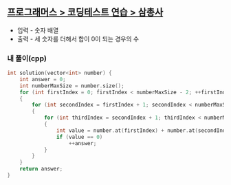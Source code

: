 ## [프로그래머스 > 코딩테스트 연습 > 삼총사](https://school.programmers.co.kr/learn/courses/30/lessons/131705)

* 입력 - 숫자 배열
* 출력 - 세 숫자를 더해서 합이 0이 되는 경우의 수

### 내 풀이(cpp)

```c++
int solution(vector<int> number) {
	int answer = 0;
	int numberMaxSize = number.size();
	for (int firstIndex = 0; firstIndex < numberMaxSize - 2; ++firstIndex)
	{
		for (int secondIndex = firstIndex + 1; secondIndex < numberMaxSize - 1; ++secondIndex)
		{
			for (int thirdIndex = secondIndex + 1; thirdIndex < numberMaxSize; ++thirdIndex)
			{
				int value = number.at(firstIndex) + number.at(secondIndex) + number.at(thirdIndex);
				if (value == 0)
					++answer;
			}
		}
	}
	return answer;
}
```
